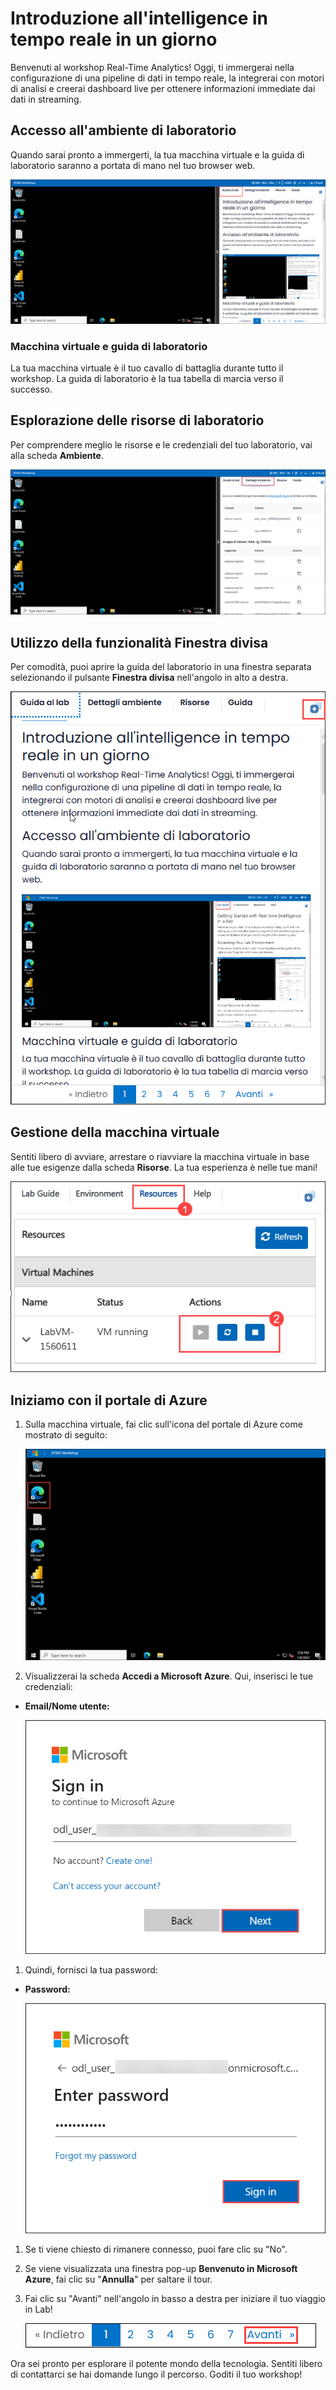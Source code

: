 # Introduzione all'intelligence in tempo reale in un giorno

Benvenuti al workshop Real-Time Analytics! Oggi, ti immergerai nella configurazione di una pipeline di dati in tempo reale, la integrerai con motori di analisi e creerai dashboard live per ottenere informazioni immediate dai dati in streaming.

## Accesso all'ambiente di laboratorio

Quando sarai pronto a immergerti, la tua macchina virtuale e la guida di laboratorio saranno a portata di mano nel tuo browser web.

![Explore Lab Resources](../media/new-lab-01/env-011.png)

### Macchina virtuale e guida di laboratorio

La tua macchina virtuale è il tuo cavallo di battaglia durante tutto il workshop. La guida di laboratorio è la tua tabella di marcia verso il successo.

## Esplorazione delle risorse di laboratorio

Per comprendere meglio le risorse e le credenziali del tuo laboratorio, vai alla scheda **Ambiente**.

![Explore Lab Resources](../media/new-lab-01/env-details-1.png)

## Utilizzo della funzionalità Finestra divisa

Per comodità, puoi aprire la guida del laboratorio in una finestra separata selezionando il pulsante **Finestra divisa** nell'angolo in alto a destra.

![Explore Lab Resources](../media/new-lab-01/spilt-italian.png)

## Gestione della macchina virtuale

Sentiti libero di avviare, arrestare o riavviare la macchina virtuale in base alle tue esigenze dalla scheda **Risorse**. La tua esperienza è nelle tue mani!

![Explore Lab Resources](../media/new-lab-01/vm-op.png)

## Iniziamo con il portale di Azure

1. Sulla macchina virtuale, fai clic sull'icona del portale di Azure come mostrato di seguito:

    ![Explore Lab Resources](../media/new-lab-01/azure-portal.png)

1. Visualizzerai la scheda **Accedi a Microsoft Azure**. Qui, inserisci le tue credenziali:

- **Email/Nome utente:** <inject key="AzureAdUserEmail"></inject>

    ![Explore Lab Resources](../media/new-lab-01/sc900-image-1.png)

1. Quindi, fornisci la tua password:

- **Password:** <inject key="AzureAdUserPassword"></inject>

    ![Enter Your Password](../media/new-lab-01/sc900-image-2.png)

1. Se ti viene chiesto di rimanere connesso, puoi fare clic su "No".

1. Se viene visualizzata una finestra pop-up **Benvenuto in Microsoft Azure**, fai clic su "**Annulla**" per saltare il tour.

1. Fai clic su "Avanti" nell'angolo in basso a destra per iniziare il tuo viaggio in Lab!

    ![Explore Lab Resources](../media/new-lab-01/next-italian.png)

Ora sei pronto per esplorare il potente mondo della tecnologia. Sentiti libero di contattarci se hai domande lungo il percorso. Goditi il ​​tuo workshop!
